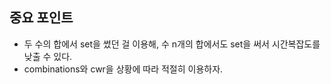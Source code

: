 ## 중요 포인트
- 두 수의 합에서 set을 썼던 걸 이용해, 수 n개의 합에서도 set을 써서 시간복잡도를 낮출 수 있다.
- combinations와 cwr을 상황에 따라 적절히 이용하자.